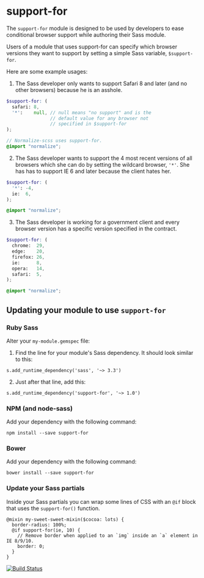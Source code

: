 # support-for

The `support-for` module is designed to be used by developers to ease conditional browser support while authoring their Sass module.

Users of a module that uses support-for can specify which browser versions they want to support by setting a simple Sass variable, `$support-for`.

Here are some example usages:

1. The Sass developer only wants to support Safari 8 and later (and no other browsers) because he is an asshole.

```scss
$support-for: (
  safari: 8,
  '*':    null, // null means "no support" and is the
                // default value for any browser not
                // specified in $support-for
);

// Normalize-scss uses support-for.
@import "normalize";
```

2. The Sass developer wants to support the 4 most recent versions of all browsers which she can do by setting the wildcard browser, `'*'`. She has has to support IE 6 and later because the client hates her.

```scss
$support-for: (
  '*': -4,
  ie:  6,
);

@import "normalize";
```

3. The Sass developer is working for a government client and every browser version has a specific version specified in the contract.

```scss
$support-for: (
  chrome:  29,
  edge:    20,
  firefox: 26,
  ie:      8,
  opera:   14,
  safari:  5,
);

@import "normalize";
```

## Updating your module to use `support-for`

### Ruby Sass

Alter your `my-module.gemspec` file:

1. Find the line for your module's Sass dependency. It should look similar to this:
  ```
  s.add_runtime_dependency('sass', '~> 3.3')
  ```
2. Just after that line, add this:
  ```
  s.add_runtime_dependency('support-for', '~> 1.0')
  ```

### NPM (and node-sass)

Add your dependency with the following command:
```
npm install --save support-for
```

### Bower

Add your dependency with the following command:
```
bower install --save support-for
```

### Update your Sass partials

Inside your Sass partials you can wrap some lines of CSS with an `@if` block that uses the `support-for()` function.

```
@mixin my-sweet-sweet-mixin($cocoa: lots) {
  border-radius: 100%;
  @if support-for(ie, 10) {
    // Remove border when applied to an `img` inside an `a` element in IE 8/9/10.
    border: 0;
  }
}
```

[![Build Status](https://travis-ci.org/JohnAlbin/support-for.png?branch=master)](https://travis-ci.org/JohnAlbin/support-for)
